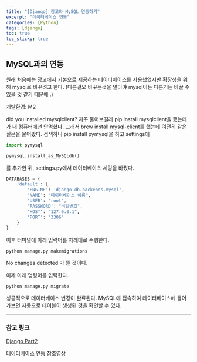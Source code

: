 ```yaml
---
title: "[Django] 장고와 MySQL 연동하기"
excerpt: "데이터베이스 연동"
categories: [Python]
tags: [django]
toc: true
toc_sticky: true
---
```


## MySQL과의 연동
원래 처음에는 장고에서 기본으로 제공하는 데이터베이스를 사용했었지만 확장성을 위해 mysql로 바꾸려고 한다. (다른걸오 바꾸는것을 알아야 mysql이든 다른거든 바꿀 수 있을 것 같기 때문에..)

개발환경: M2

did you installed mysqlclient? 자꾸 물어보길래
pip install mysqlclient을 했는데 가 내 컴퓨터에선 안먹혔다. 그래서 brew install mysql-client를 했는데 여전히 같은질문을 물어봤다. 검색하니 pip install pymysql을 하고 settings에
~~~python
import pymysql

pymysql.install_as_MySQLdb()
~~~
를 추가한 뒤, settings.py에서 데이터베이스 세팅을 바꿨다.

~~~python
DATABASES = {
    'default': {
        'ENGINE': 'django.db.backends.mysql',
        'NAME': "데이터베이스 이름",
        'USER': "root",
        'PASSWORD': "비밀번호",
        'HOST': "127.0.0.1",
        'PORT': "3306"
    }
}
~~~

이후 터미널에 아래 입력어를 차례대로 수행한다.

~~~text
python manage.py makemigrations
~~~
No changes detected 가 뜰 것이다.

이제 아래 명령어를 입력한다.

~~~text
python manage.py migrate
~~~
성공적으로 데이터베이스 변경이 완료된다. MySQL에 접속하여 데이터베이스에 들어가보면 자동으로 테이블이 생성된 것을 확인할 수 있다.

***

### 참고 링크
[Django Part2](https://docs.djangoproject.com/ko/4.2/intro/tutorial02/)

[데이터베이스 연동 참조영상](https://www.youtube.com/watch?v=SNyCV8vOr-g)
